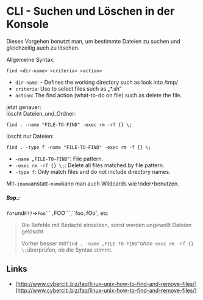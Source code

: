 # CLI - Suchen und Löschen in der Konsole

Dieses Vorgehen benutzt man, um bestimmte Dateien zu suchen und gleichzeitig auch zu löschen.

Allgemeine Syntax:

```
find <dir-name> <criteria> <action>
```
<!--more-->
* `dir-name`: - Defines the working directory such as look into /tmp/
* `criteria`: Use to select files such as „\*.sh“
* `action`: The find action (what-to-do on file) such as delete the file.

jetzt genauer:  
löscht Dateien\_und\_Ordner:

```
find . -name "FILE-TO-FIND" -exec rm -rf {} \;
```

löscht nur Dateien:

```
find . -type f -name "FILE-TO-FIND" -exec rm -f {} \;
```

* `-name „FILE-TO-FIND“`: File pattern.
* `-exec rm -rf {} \;`: Delete all files matched by file pattern.
* `-type f`: Only match files and do not include directory names.

Mit`-iname`anstatt`-name`kann man auch Wildcards wie`?`oder`*`benutzen.

##### Bsp.:

`fo*`und`F??`→```Foo``,```FOO```,``foo`,`fOo\`, etc

> Die Befehle mit Bedacht einsetzen, sonst werden ungewollt Dateien gelöscht
>
> Vorher besser mit`find . -name „FILE-TO-FIND“`_ohne_`-exec rm -rf {} \;`überprüfen, ob die Syntax stimmt.

## Links

* [http://www.cyberciti.biz/faq/linux-unix-how-to-find-and-remove-files/](http://www.cyberciti.biz/faq/linux-unix-how-to-find-and-remove-files/)



